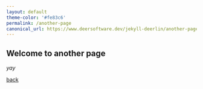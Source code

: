 ```yaml
---
layout: default
theme-color: '#fe83c6'
permalink: /another-page
canonical_url: https://www.deersoftware.dev/jekyll-deerlin/another-page
---
```

## Welcome to another page

_yay_

[back](./)
